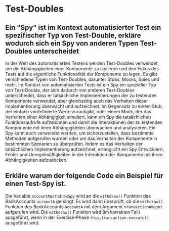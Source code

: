 # Test-Doubles
## Ein "Spy" ist im Kontext automatisierter Test ein spezifischer Typ von Test-Double, erkläre wodurch sich ein Spy von anderen Typen Test-Doubles unterscheidet
In der Welt des automatisierten Testens werden Test-Doubles verwendet, um die Abhängigkeiten einer Komponente zu isolieren und den Fokus des Tests auf die eigentliche Funktionalität der Komponente zu legen. Es gibt verschiedene Typen von Test-Doubles, darunter Stubs, Mocks, Spies und mehr. Im Kontext von automatisierten Tests ist ein Spy ein spezieller Typ von Test-Double, der sich dadurch von anderen Test-Doubles unterscheidet, dass er tatsächliche Implementierungen der zu testenden Komponente verwendet, aber gleichzeitig auch das Verhalten dieser Implementierung überwacht und aufzeichnet. Im Gegensatz zu einem Stub, der einfach vordefinierte Werte zurückgibt, oder einem Mock, der das Verhalten einer Abhängigkeit simuliert, kann ein Spy die tatsächlichen Funktionsaufrufe aufzeichnen und damit die Interaktionen der zu testenden Komponente mit ihren Abhängigkeiten überwachen und analysieren. Ein Spy kann auch verwendet werden, um sicherzustellen, dass bestimmte Methoden aufgerufen wurden oder um das Verhalten der Komponente in bestimmten Szenarien zu überprüfen. Indem es das Verhalten der tatsächlichen Implementierung aufzeichnet, ermöglicht ein Spy Entwicklern, Fehler und Unregelmäßigkeiten in der Interaktion der Komponente mit ihren Abhängigkeiten aufzudecken.
## Erkläre warum der folgende Code ein Beispiel für einen Test-Spy ist.
Die Variable `accountAWithdrawSpy` wird an die `withdraw()` Funktion des BankAccounts `accountA` gehängt. Es wird dann überprüft, ob die `withdraw()` Funktion des BankAccounts `accountA` mit dem Argument `transactionAmount` aufgerufen wird. Die `withdraw()` Funktion wird (im korrekten Fall) ausgeführt, wenn in der Exercise-Phase `this.transaction.execute()` ausgeführt wird.